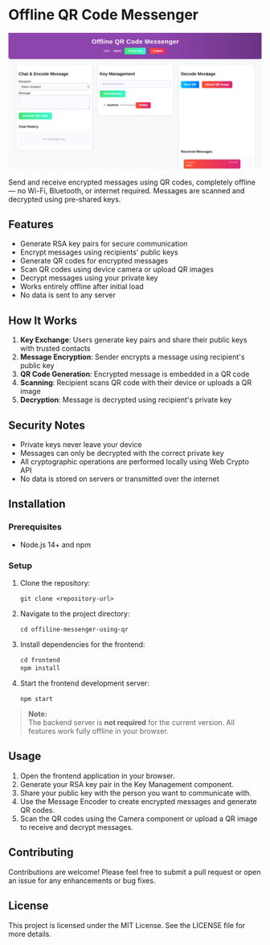 # Offline QR Code Messenger

![Offline QR Code Messenger Screenshot](./frontend/Offline-messanger-qr.png)

Send and receive encrypted messages using QR codes, completely offline — no Wi-Fi, Bluetooth, or internet required. Messages are scanned and decrypted using pre-shared keys.

## Features

- Generate RSA key pairs for secure communication
- Encrypt messages using recipients' public keys
- Generate QR codes for encrypted messages
- Scan QR codes using device camera or upload QR images
- Decrypt messages using your private key
- Works entirely offline after initial load
- No data is sent to any server

## How It Works

1. **Key Exchange**: Users generate key pairs and share their public keys with trusted contacts
2. **Message Encryption**: Sender encrypts a message using recipient's public key
3. **QR Code Generation**: Encrypted message is embedded in a QR code
4. **Scanning**: Recipient scans QR code with their device or uploads a QR image
5. **Decryption**: Message is decrypted using recipient's private key

## Security Notes

- Private keys never leave your device
- Messages can only be decrypted with the correct private key
- All cryptographic operations are performed locally using Web Crypto API
- No data is stored on servers or transmitted over the internet

## Installation

### Prerequisites

- Node.js 14+ and npm

### Setup

1. Clone the repository:
   ```
   git clone <repository-url>
   ```
2. Navigate to the project directory:
   ```
   cd offiline-messenger-using-qr
   ```
3. Install dependencies for the frontend:
   ```
   cd frontend
   npm install
   ```
4. Start the frontend development server:
   ```
   npm start
   ```

> **Note:**  
> The backend server is **not required** for the current version. All features work fully offline in your browser.

## Usage

1. Open the frontend application in your browser.
2. Generate your RSA key pair in the Key Management component.
3. Share your public key with the person you want to communicate with.
4. Use the Message Encoder to create encrypted messages and generate QR codes.
5. Scan the QR codes using the Camera component or upload a QR image to receive and decrypt messages.

## Contributing

Contributions are welcome! Please feel free to submit a pull request or open an issue for any enhancements or bug fixes.

## License

This project is licensed under the MIT License. See the LICENSE file for more details.